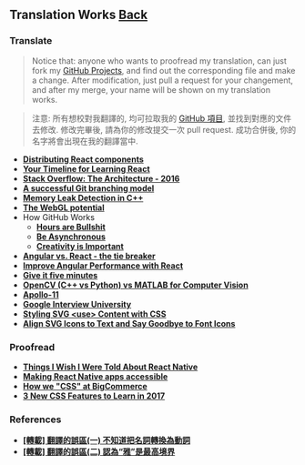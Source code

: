 ## Translation Works [**Back**](./../README.md)

### Translate

> Notice that: anyone who wants to proofread my translation, can just fork my [GitHub Projects](https://github.com/aleen42/PersonalWiki), and find out the corresponding file and make a change. After modification, just pull a request for your changement, and after my merge, your name will be shown on my translation works.

> 注意: 所有想校對我翻譯的, 均可拉取我的 [GitHub 項目](https://github.com/aleen42/PersonalWiki), 並找到對應的文件去修改. 修改完畢後, 請為你的修改提交一次 pull request. 成功合併後, 你的名字將會出現在我的翻譯當中.

- [**Distributing React components**](./distributing_react_components/distributing_react_components.md)
- [**Your Timeline for Learning React**](./your_timeline_for_learning_react/your_timeline_for_learning_react.md)
- [**Stack Overflow: The Architecture - 2016**](./stack_overflow_architecture/stack_overflow_architecture.md)
- [**A successful Git branching model**](./successful_git_branching/successful_git_branching.md)
- [**Memory Leak Detection in C++**](./memory_leak_detection_in_cpp/memory_leak_detection_in_cpp.md)
- [**The WebGL potential**](./webgl_potential/webgl_potential.md)
- How GitHub Works
    - [**Hours are Bullshit**](./hours_are_bullshit/hours_are_bullshit.md)
    - [**Be Asynchronous**](./be_asynchronous/be_asynchronous.md)
    - [**Creativity is Important**](./creativity_is_important/creativity_is_important.md)
- [**Angular vs. React - the tie breaker**](./angular_vs_react/angular_vs_react.md)
- [**Improve Angular Performance with React**](./improve_angular_performance_with_react/improve_angular_performance_with_react.md)
- [**Give it five minutes**](./give_it_five_minutes/give_it_five_minutes.md)
- [**OpenCV (C++ vs Python) vs MATLAB for Computer Vision**](./opencv_vs_matlab/opencv_vs_matlab.md)
- [**Apollo-11**](./apollo_11/apollo_11.md)
- [**Google Interview University**](./google_interview_university/google_interview_university.md)
- [**Styling SVG &lt;use&gt; Content with CSS**](./style_svg_use/style_svg_use.md)
- [**Align SVG Icons to Text and Say Goodbye to Font Icons**](./align_svg/align_svg.md)

### Proofread

- [**Things I Wish I Were Told About React Native**](./things_i_wish_i_were_told_about_react/things_i_wish_i_were_told_about_react.md)
- [**Making React Native apps accessible**](./making_react_native_apps_accessible/making_react_native_apps_accessible.md)
- [**How we "CSS" at BigCommerce**](./how_we_css_at_bigcommerce/how_we_css_at_bigcommerce.md)
- [**3 New CSS Features to Learn in 2017**](./3_new_css_features/3_new_css_features.md)

### References

- [**[轉載] 翻譯的誤區(一) 不知道把名詞轉換為動詞**](./misunderstand_1/misunderstand_1.md)
- [**[轉載] 翻譯的誤區(二) 認為“雅”是最高境界**](./misunderstand_2/misunderstand_2.md)